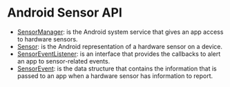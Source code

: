 # Android Sensor API

* [SensorManager](http://developer.android.com/reference/android/hardware/SensorManager.html): is the Android system service that gives an app access to hardware sensors.
* [Sensor](http://developer.android.com/reference/android/hardware/Sensor.html): is the Android representation of a hardware sensor on a device.
* [SensorEventListener](http://developer.android.com/reference/android/hardware/SensorEventListener.html): is an interface that provides the callbacks to alert an app to sensor-related events.
* [SensorEvent](http://developer.android.com/reference/android/hardware/SensorEvent.html): is the data structure that contains the information that is passed to an app when a hardware sensor has information to report.
